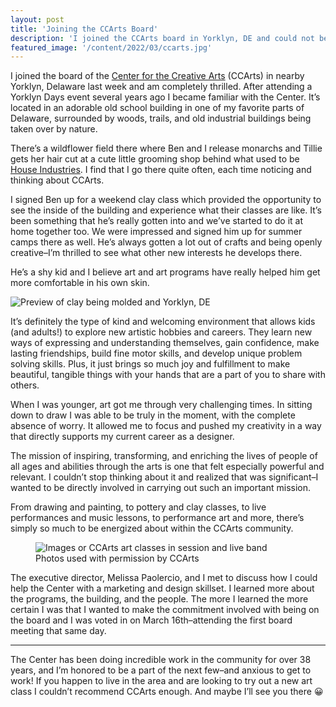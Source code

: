```yaml
---
layout: post
title: 'Joining the CCArts Board'
description: 'I joined the CCArts board in Yorklyn, DE and could not be more excited to work with these inspiring folks on a mission to inspire, transform, and enrich the lives of people of all ages and abilities through the arts.'
featured_image: '/content/2022/03/ccarts.jpg'
---
```


I joined the board of the [Center for the Creative Arts](https://www.ccarts.org) (CCArts) in nearby Yorklyn, Delaware last week and am completely thrilled. After attending a Yorklyn Days event several years ago I became familiar with the Center. It’s located in an adorable old school building in one of my favorite parts of Delaware, surrounded by woods, trails, and old industrial buildings being taken over by nature.

There’s a wildflower field there where Ben and I release monarchs and Tillie gets her hair cut at a cute little grooming shop behind what used to be [House Industries](https://houseind.com). I find that I go there quite often, each time noticing and thinking about CCArts.    

I signed Ben up for a weekend clay class which provided the opportunity to see the inside of the building and experience what their classes are like. It’s been something that he’s really gotten into and we’ve started to do it at home together too. We were impressed and signed him up for summer camps there as well. He’s always gotten a lot out of crafts and being openly creative–I’m thrilled to see what other new interests he develops there.

He’s a shy kid and I believe art and art programs have really helped him get more comfortable in his own skin.

![Preview of clay being molded and Yorklyn, DE](/content/2022/03/yorklyn.jpg)

It’s definitely the type of kind and welcoming environment that allows kids (and adults!) to explore new artistic hobbies and careers. They learn new ways of expressing and understanding themselves, gain confidence, make lasting friendships, build fine motor skills, and develop unique problem solving skills. Plus, it just brings so much joy and fulfillment to make beautiful, tangible things with your hands that are a part of you to share with others.

When I was younger, art got me through very challenging times. In sitting down to draw I was able to be truly in the moment, with the complete absence of worry. It allowed me to focus and pushed my creativity in a way that directly supports my current career as a designer.   

The mission of inspiring, transforming, and enriching the lives of people of all ages and abilities through the arts is one that felt especially powerful and relevant. I couldn’t stop thinking about it and realized that was significant–I wanted to be directly involved in carrying out such an important mission.

From drawing and painting, to pottery and clay classes, to live performances and music lessons, to performance art and more, there’s simply so much to be energized about within the CCArts community.

<figure>
    <img src="/content/2022/03/ccarts2.jpg"
         alt="Images or CCArts art classes in session and live band">
    <figcaption>Photos used with permission by CCArts</figcaption>
</figure>

The executive director, Melissa Paolercio, and I met to discuss how I could help the Center with a marketing and design skillset. I learned more about the programs, the building, and the people. The more I learned the more certain I was that I wanted to make the commitment involved with being on the board and I was voted in on March 16th–attending the first board meeting that same day.  

<hr />

The Center has been doing incredible work in the community for over 38 years, and I’m honored to be a part of the next few–and anxious to get to work! If you happen to live in the area and are looking to try out a new art class I couldn’t recommend CCArts enough. And maybe I’ll see you there 😀
